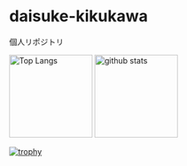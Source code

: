 # daisuke-kikukawa
個人リポジトリ

<p align="left"> 
  <img alt="Top Langs" height="150px" src="https://github-readme-stats.vercel.app/api/top-langs/?username={daisuke-kikukawa}&layout=compact&count_private=true&show_icons=true&theme=onedark" />
  <img alt="github stats" height="150px" src="https://github-readme-stats.vercel.app/api?username={daisuke-kikukawa}&count_private=true&show_icons=true&show_icons=true&theme=onedark" />
</p>

[![trophy](https://github-profile-trophy.vercel.app/?username={daisuke-kikukawa}&theme=onedark&column=7
)](https://github.com/ryo-ma/github-profile-trophy)
